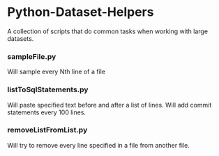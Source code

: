 # Python-Dataset-Helpers
A collection of scripts that do common tasks when working with large datasets.


### sampleFile.py
Will sample every Nth line of a file

### listToSqlStatements.py
Will paste specified text before and after a list of lines.
Will add commit statements every 100 lines.

### removeListFromList.py
Will try to remove every line specified in a file from another file.